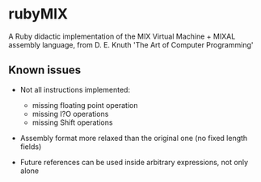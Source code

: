 rubyMIX
=======

A Ruby didactic implementation of the MIX Virtual Machine + MIXAL assembly language, from D. E. Knuth 'The Art of Computer Programming'


Known issues
------------

* Not all instructions implemented:
    * missing floating point operation
    * missing I?O operations
    * missing Shift operations

* Assembly format more relaxed than the original one (no fixed length fields)
* Future references can be used inside arbitrary expressions, not only alone